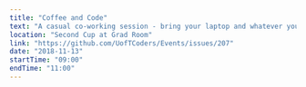 ```yaml
---
title: "Coffee and Code"
text: "A casual co-working session - bring your laptop and whatever you're working on!"
location: "Second Cup at Grad Room"
link: "https://github.com/UofTCoders/Events/issues/207"
date: "2018-11-13"
startTime: "09:00"
endTime: "11:00"
---
```

